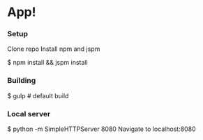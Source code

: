 # App!

### Setup

Clone repo
Install npm and jspm

$ npm install && jspm install


### Building

$ gulp 		# default build



### Local server

$ python -m SimpleHTTPServer 8080
Navigate to localhost:8080
